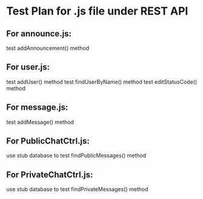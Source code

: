 # Test Plan for .js file under REST API

## For announce.js:
test addAnnouncement() method

## For user.js:
test addUser() method
test findUserByName() method
test editStatusCode() method

## For message.js:
test addMessage() method

## For PublicChatCtrl.js:
use stub database to test findPublicMessages() method

## For PrivateChatCtrl.js:
use stub database to test findPrivateMessages() method